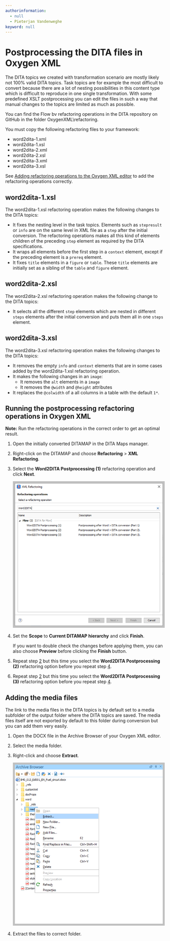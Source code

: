 ```yaml
---
authorinformation:
  - null
  - Pieterjan Vandenweghe
keyword: null
---
```


# Postprocessing the DITA files in Oxygen XML

The DITA topics we created with transformation scenario are mostly likely not 100% valid DITA topics. Task topics are for example the most difficult to convert because there are a lot of nesting possibilities in this content type which is difficult to reproduce in one single transformation. With some predefined XSLT postprocessing you can edit the files in such a way that manual changes to the topics are limited as much as possible.

You can find the Flow bv refactoring operations in the DITA repository on GitHub in the folder OxygenXML\refactoring.

You must copy the following refactoring files to your framework:

* word2dita-1.xml
* word2dita-1.xsl
* word2dita-2.xml
* word2dita-2.xsl
* word2dita-3.xml
* word2dita-3.xsl

See [Adding refactoring operations to the Oxygen XML editor](../../../co_xml_editors/co_oxygen_xml/to_guidelines_and_tips_oxygen_xml/adding_refactoring_script_to_the_oxygen_project.md) to add the refactoring operations correctly.

## word2dita-1.xsl

The word2dita-1.xsl refactoring operation makes the following changes to the DITA topics:

* It fixes the nesting level in the task topics. Elements such as `stepresult` or `info` are on the same level in XML file as a `step` after the initial conversion. The refactoring operations makes all this kind of elements children of the preceding `step` element as required by the DITA specifications.
* It wraps all elements before the first step in a `context` element, except if the preceding element is a `prereq` element.
* It fixes `title` elements in a `figure` or `table`. These `title` elements are initially set as a sibling of the `table` and `figure` element.

## word2dita-2.xsl

The word2dita-2.xsl refactoring operation makes the following change to the DITA topics:

* It selects all the different `step` elements which are nested in different `steps` elements after the initial conversion and puts them all in one `steps` element.

## word2dita-3.xsl

The word2dita-3.xsl refactoring operation makes the following changes to the DITA topics:

* It removes the empty `info` and `context` elements that are in some cases added by the word2dita-1.xsl refactoring operation.
* It makes the following changes in an `image`:
  * It removes the `alt` elements in a `image`
  * It removes the `@width` and `@height` attributes
* It replaces the `@colwidth` of a all columns in a table with the default `1*`.

## Running the postprocessing refactoring operations in Oxygen XML

**Note:** Run the refactoring operations in the correct order to get an optimal result.

1. Open the initially converted DITAMAP in the DITA Maps manager.
2. Right-click on the DITAMAP and choose **Refactoring** &gt; **XML Refactoring**.
3. Select the **Word2DITA Postprocessing \(1\)** refactoring operation and click **Next**.

   ![](../../../../.gitbook/assets/refactoring-postprocessing-conversion.png)

4. Set the **Scope** to **Current DITAMAP hierarchy** and click **Finish**.

   If you want to double check the changes before applying them, you can also choose **Preview** before clicking the **Finish** button.

5. Repeat step [2](./#step_r5g_z3p_cnb) but this time you select the **Word2DITA Postprocessing \(2\)** refactoring option before you repeat step [4](./#step_of2_ykp_cnb).
6. Repeat step [2](./#step_r5g_z3p_cnb) but this time you select the **Word2DITA Postprocessing \(3\)** refactoring option before you repeat step [4](./#step_of2_ykp_cnb).

## Adding the media files

The link to the media files in the DITA topics is by default set to a media subfolder of the output folder where the DITA topics are saved. The media files itself are not exported by default to this folder during conversion but you can add them very easily.

1. Open the DOCX file in the Archive Browser of your Oxygen XML editor.
2. Select the media folder.
3. Right-click and choose **Extract**.

   ![](../../../../.gitbook/assets/extract-media.png)

4. Extract the files to correct folder.

